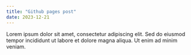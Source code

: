 ```yaml
---
title: "Github pages post"
date: 2023-12-21
---
```


Lorem ipsum dolor sit amet, consectetur adipiscing elit. Sed do eiusmod tempor incididunt ut labore et dolore magna aliqua. Ut enim ad minim veniam.

